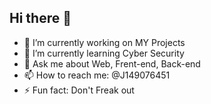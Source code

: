 ## Hi there 👋

- 🔭 I’m currently working on MY Projects
- 🌱 I’m currently learning Cyber Security
- 💬 Ask me about Web, Frent-end, Back-end
- 📫 How to reach me: @J149076451
- ⚡ Fun fact: Don't Freak out
